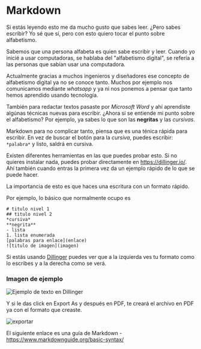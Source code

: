 # Markdown

Si estás leyendo esto me da mucho gusto que sabes leer. ¿Pero sabes escribir? Yo sé que sí, pero con esto quiero tocar el punto sobre alfabetismo.

Sabemos que una persona alfabeta es quien sabe escribir y leer. 
Cuando yo inicié a usar computadoras, se hablaba del "alfabetismo digital", se refería a las personas que sabían usar una computadora.

Actualmente gracias a muchos ingenieros y diseñadores ese concepto de alfabetismo digital ya no se conoce tanto. Muchos por ejemplo nos comunicamos mediante *whatsapp* y ya ni nos ponemos a pensar que tanto hemos aprendido usando tecnología. 

También para redactar textos pasaste por *Microsoft Word* y ahí aprendiste algúnas técnicas nuevas para escribir. ¿Ahora sí se entiende mi punto sobre el alfabetismo? Por ejemplo, ya sabes lo que son las **negritas** y las *cursivas*.

Markdown para no complicar tanto, piensa que es una ténica rápida para escribir. En vez de buscar el botón para la *cursiva*, puedes escribir: 
`*palabra*` y listo, saldrá en cursiva.

Existen diferentes herramientas en las que puedes probar esto. Si no quieres instalar nada, puedes probar directamente en https://dillinger.io/. Ahí también cuando entras la primera vez da un ejemplo rápido de lo que se puede hacer.

La importancia de esto es que haces una escritura con un formato rápido.

Por ejemplo, lo básico que normalmente ocupo es

```
# titulo nivel 1
## titulo nivel 2
*cursiva*
**negrita**
- lista
1. lista enumerada
[palabras para enlace](enlace)
![titulo de imagen](imagen)
```

Si estás usando [Dillinger](https://dillinger.io/) puedes ver que a la izquierda ves tu formato como lo escribes y a la derecha como se verá.

### Imagen de ejemplo

![Ejemplo de texto en Dillinger](https://i.imgur.com/ZERrEY3.png)

Y si le das click en Export As y después en PDF, te creará el archivo en PDF ya con el formato que creaste.

![exportar](https://i.imgur.com/6mv1i96.png)


El siguiente enlace es una guía de Markdown - https://www.markdownguide.org/basic-syntax/


